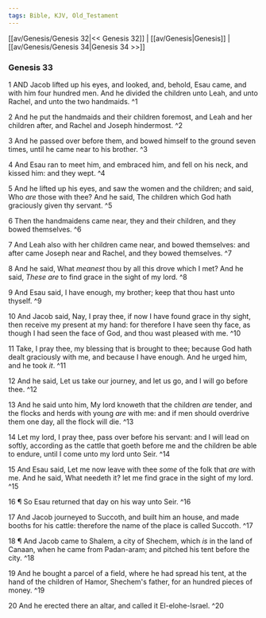```yaml
---
tags: Bible, KJV, Old_Testament
---
```


[[av/Genesis/Genesis 32|<< Genesis 32]] | [[av/Genesis|Genesis]] | [[av/Genesis/Genesis 34|Genesis 34 >>]]

### Genesis 33

1 AND Jacob lifted up his eyes, and looked, and, behold, Esau came, and with him four hundred men. And he divided the children unto Leah, and unto Rachel, and unto the two handmaids. ^1

2 And he put the handmaids and their children foremost, and Leah and her children after, and Rachel and Joseph hindermost. ^2

3 And he passed over before them, and bowed himself to the ground seven times, until he came near to his brother. ^3

4 And Esau ran to meet him, and embraced him, and fell on his neck, and kissed him: and they wept. ^4

5 And he lifted up his eyes, and saw the women and the children; and said, Who _are_ those with thee? And he said, The children which God hath graciously given thy servant. ^5

6 Then the handmaidens came near, they and their children, and they bowed themselves. ^6

7 And Leah also with her children came near, and bowed themselves: and after came Joseph near and Rachel, and they bowed themselves. ^7

8 And he said, What _meanest_ thou by all this drove which I met? And he said, _These_ _are_ to find grace in the sight of my lord. ^8

9 And Esau said, I have enough, my brother; keep that thou hast unto thyself. ^9

10 And Jacob said, Nay, I pray thee, if now I have found grace in thy sight, then receive my present at my hand: for therefore I have seen thy face, as though I had seen the face of God, and thou wast pleased with me. ^10

11 Take, I pray thee, my blessing that is brought to thee; because God hath dealt graciously with me, and because I have enough. And he urged him, and he took _it_. ^11

12 And he said, Let us take our journey, and let us go, and I will go before thee. ^12

13 And he said unto him, My lord knoweth that the children _are_ tender, and the flocks and herds with young _are_ with me: and if men should overdrive them one day, all the flock will die. ^13

14 Let my lord, I pray thee, pass over before his servant: and I will lead on softly, according as the cattle that goeth before me and the children be able to endure, until I come unto my lord unto Seir. ^14

15 And Esau said, Let me now leave with thee _some_ of the folk that _are_ with me. And he said, What needeth it? let me find grace in the sight of my lord. ^15

16 ¶ So Esau returned that day on his way unto Seir. ^16

17 And Jacob journeyed to Succoth, and built him an house, and made booths for his cattle: therefore the name of the place is called Succoth. ^17

18 ¶ And Jacob came to Shalem, a city of Shechem, which _is_ in the land of Canaan, when he came from Padan-aram; and pitched his tent before the city. ^18

19 And he bought a parcel of a field, where he had spread his tent, at the hand of the children of Hamor, Shechem's father, for an hundred pieces of money. ^19

20 And he erected there an altar, and called it El-elohe-Israel. ^20
